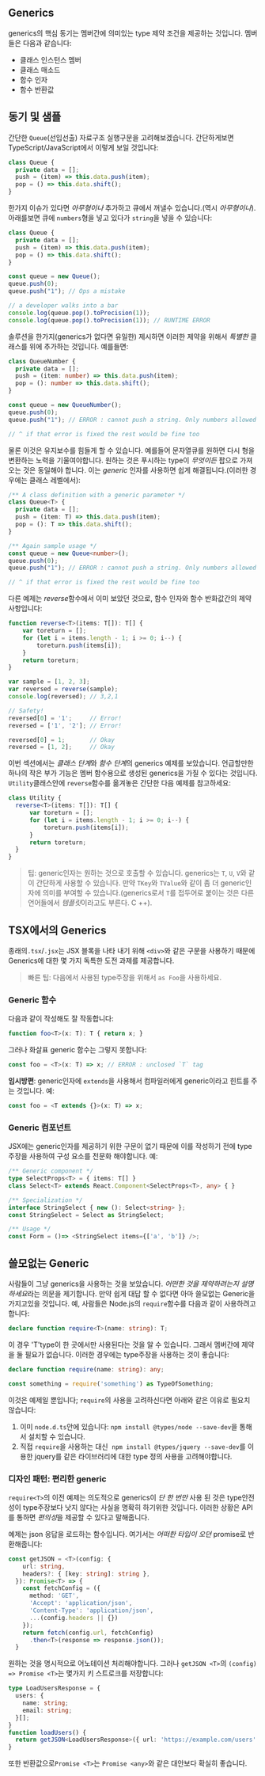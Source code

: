 ## Generics

generics의 핵심 동기는 멤버간에 의미있는 type 제약 조건을 제공하는 것입니다. 멤버들은 다음과 같습니다:

* 클래스 인스턴스 멤버
* 클래스 매소드
* 함수 인자
* 함수 반환값

## 동기 및 샘플

간단한 `Queue`(선입선출) 자료구조 실행구문을 고려해보겠습니다. 간단하게보면 TypeScript/JavaScript에서 이렇게 보일 것입니다:

```ts
class Queue {
  private data = [];
  push = (item) => this.data.push(item);
  pop = () => this.data.shift();
}
```

한가지 이슈가 있다면 *아무형이나* 추가하고 큐에서 꺼낼수 있습니다.(역시 *아무형이나*). 아래를보면 큐에 `numbers`형을 넣고 있다가 `string`을 넣을 수 있습니다:

```ts
class Queue {
  private data = [];
  push = (item) => this.data.push(item);
  pop = () => this.data.shift();
}

const queue = new Queue();
queue.push(0);
queue.push("1"); // Ops a mistake

// a developer walks into a bar
console.log(queue.pop().toPrecision(1));
console.log(queue.pop().toPrecision(1)); // RUNTIME ERROR
```

솔루션을 한가지(generics가 없다면 유일한) 제시하면 이러한 제약을 위해서 *특별한* 클래스를 위에 추가하는 것입니다. 예를들면:

```ts
class QueueNumber {
  private data = [];
  push = (item: number) => this.data.push(item);
  pop = (): number => this.data.shift();
}

const queue = new QueueNumber();
queue.push(0);
queue.push("1"); // ERROR : cannot push a string. Only numbers allowed

// ^ if that error is fixed the rest would be fine too
```

물론 이것은 유지보수를 힘들게 할 수 있습니다. 예를들어 문자열큐를 원하면 다시 형을 변환하는 노력을 기울여야합니다. 원하는 것은 푸시하는 type이 *무엇이든* 팝으로 가져오는 것은 동일해야 합니다. 이는 *generic* 인자를 사용하면 쉽게 해결됩니다.(이러한 경우에는 클래스 레벨에서):

```ts
/** A class definition with a generic parameter */
class Queue<T> {
  private data = [];
  push = (item: T) => this.data.push(item);
  pop = (): T => this.data.shift();
}

/** Again sample usage */
const queue = new Queue<number>();
queue.push(0);
queue.push("1"); // ERROR : cannot push a string. Only numbers allowed

// ^ if that error is fixed the rest would be fine too
```

다른 예제는 *reverse*함수에서 이미 보았던 것으로, 함수 인자와 함수 반화값간의 제약사항입니다:

```ts
function reverse<T>(items: T[]): T[] {
    var toreturn = [];
    for (let i = items.length - 1; i >= 0; i--) {
        toreturn.push(items[i]);
    }
    return toreturn;
}

var sample = [1, 2, 3];
var reversed = reverse(sample);
console.log(reversed); // 3,2,1

// Safety!
reversed[0] = '1';     // Error!
reversed = ['1', '2']; // Error!

reversed[0] = 1;       // Okay
reversed = [1, 2];     // Okay
```

이번 섹션에서는 *클래스 단계*와 *함수 단계*의 generics 예제를 보았습니다. 언급할만한 하나의 작은 부가 기능은 멤버 함수용으로 생성된 generics을 가질 수 있다는 것입니다. `Utility`클래스안에 `reverse`함수를 옮겨놓은 간단한 다음 예제를 참고하세요:

```ts
class Utility {
  reverse<T>(items: T[]): T[] {
      var toreturn = [];
      for (let i = items.length - 1; i >= 0; i--) {
          toreturn.push(items[i]);
      }
      return toreturn;
  }
}
```

> 팁: generic인자는 원하는 것으로 호출할 수 있습니다. generics는 `T`, `U`, `V`와 같이 간단하게 사용할 수 있습니다. 만약 `TKey`와 `TValue`와 같이 좀 더 generic인자에 의미를 부여할 수 있습니다.(generics로서 `T`를 접두어로 붙이는 것은 다른 언어들에서 *템플릿*이라고도 부른다. C ++).

## TSX에서의 Generics

종래의`.tsx`/`.jsx`는 JSX 블록을 나타 내기 위해 `<div>`와 같은 구문을 사용하기 때문에 Generics에 대한 몇 가지 독특한 도전 과제를 제공합니다. 

> 빠른 팁: 다음에서 사용된 type주장을 위해서 `as Foo`을 사용하세요.

[type-assertion]:./type-assertion.md#as-foo-vs-foo


### Generic 함수

다음과 같이 작성해도 잘 작동합니다:

```ts
function foo<T>(x: T): T { return x; }
```

그러나 화살표 generic 함수는 그렇지 못합니다:

```ts
const foo = <T>(x: T) => x; // ERROR : unclosed `T` tag
```

**임시방편**: generic인자에 `extends`을 사용해서 컴파일러에게 generic이라고 힌트를 주는 것입니다. 예:

```ts
const foo = <T extends {}>(x: T) => x;
```

### Generic 컴포넌트

JSX에는 generic인자를 제공하기 위한 구문이 없기 때문에 이를 작성하기 전에 type 주장을 사용하여 구성 요소를 전문화 해야합니다. 예:

```ts
/** Generic component */
type SelectProps<T> = { items: T[] }
class Select<T> extends React.Component<SelectProps<T>, any> { }

/** Specialization */
interface StringSelect { new (): Select<string> };
const StringSelect = Select as StringSelect;

/** Usage */
const Form = ()=> <StringSelect items={['a', 'b']} />;
```

## 쓸모없는 Generic

사람들이 그냥 generics을 사용하는 것을 보았습니다. *어떤한 것을 제약하려는지 설명하세요*라는 의문을 제기합니다. 만약 쉽게 대답 할 수 없다면 아마 쓸모없는 Generic을 가지고있을 것입니다. 예, 사람들은 Node.js의 `require`함수를 다음과 같이 사용하려고 합니다:

```ts
declare function require<T>(name: string): T;
```

이 경우 'T'type이 한 곳에서만 사용된다는 것을 알 수 있습니다. 그래서 멤버간에 제약을 둘 필요가 없습니다. 이러한 경우에는 type주장을 사용하는 것이 좋습니다:

```ts
declare function require(name: string): any;

const something = require('something') as TypeOfSomething;
```

이것은 예제일 뿐입니다; `require`의 사용을 고려하신다면 아래와 같은 이유로 필요치 않습니다:

1. 이미 `node.d.ts`안에 있습니다: `npm install @types/node --save-dev`을 통해서 설치할 수 있습니다.
1. 직접 `require`을 사용하는 대신  `npm install @types/jquery --save-dev`를 이용한 jquery를 같은 라이브러리에 대한 type 정의 사용을 고려해야합니다.

### 디자인 패턴: 편리한 generic

`require<T>`의 이전 예제는 의도적으로 generics이 *단 한 번만* 사용 된 것은 type안전성이 type주장보다 낫지 않다는 사실을 명확히 하기위한 것입니다. 
이러한 상황은 API를 통하면 *편의성*을 제공할 수 있다고 말해줍니다.

예제는 json 응답을 로드하는 함수입니다. 여기서는 *어떠한 타입이 오던* promise로 반환해줍니다:
```ts
const getJSON = <T>(config: {
    url: string,
    headers?: { [key: string]: string },
  }): Promise<T> => {
    const fetchConfig = ({
      method: 'GET',
      'Accept': 'application/json',
      'Content-Type': 'application/json',
      ...(config.headers || {})
    });
    return fetch(config.url, fetchConfig)
      .then<T>(response => response.json());
  }
```

원하는 것을 명시적으로 어노테이션 처리해야합니다. 그러나 `getJSON <T>`의 `(config) => Promise <T>`는 몇가지 키 스트로크를 저장합니다:

```ts
type LoadUsersResponse = {
  users: {
    name: string;
    email: string;
  }[];
}
function loadUsers() {
  return getJSON<LoadUsersResponse>({ url: 'https://example.com/users' });
}
```

또한 반환값으로`Promise <T>`는 `Promise <any>`와 같은 대안보다 확실히 좋습니다.
